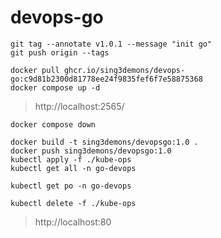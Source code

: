 # devops-go

```tag
git tag --annotate v1.0.1 --message "init go"
git push origin --tags
```

```run
docker pull ghcr.io/sing3demons/devops-go:c9d81b2300d81778ee24f9835fef6f7e58875368
docker compose up -d
```

> http://localhost:2565/

```down
docker compose down
```

```kube
docker build -t sing3demons/devopsgo:1.0 . 
docker push sing3demons/devopsgo:1.0
kubectl apply -f ./kube-ops
kubectl get all -n go-devops
```

```check
kubectl get po -n go-devops
```

```clean
kubectl delete -f ./kube-ops
```

> http://localhost:80
